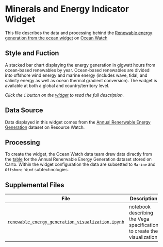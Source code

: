 # Minerals and Energy Indicator Widget
This file describes the data and processing behind the [Renewable energy generation from the ocean widget](https://bit.ly/2Ye7esi) on [Ocean Watch](https://oceanwatchdata.org)

## Style and Fuction
A stacked bar chart displaying the energy generation in gigwatt hours from ocean-based renewables by year. Ocean-based renewables are divided into offshore wind energy and marine energy (includes wave, tidal, and salinity energy as well as ocean thermal gradient conversion). The widget is available at both a global and country/territory level. 

*Click the `i` button on the [widget](https://bit.ly/2Ye7esi) to read the full description.*

## Data Source
Data displayed in this widget comes from the [Annual Renerwable Energy Generation](https://resourcewatch.org/data/explore/ene009-Annual-Renewable-Generation) dataset on Resource Watch.

## Processing
To create the widget, the Ocean Watch data team drew data directly from the [table](https://resourcewatch.carto.com/u/wri-rw/dataset/ene_009_renewable_generation_annually_edit) for the Annual Renerwable Energy Generation dataset stored on Carto. Within the widget configuration the data are subsetted to `Marine` and `Offshore Wind` subtechnologies.


## Supplemental Files 
| File | Description |
| --------------- | --------------- |
|  [`renewable_energy_generation_visualization.ipynb`](renewable_energy_generation_visualization.ipynb)  |    notebook describing the Vega specification to create the visualization|  
